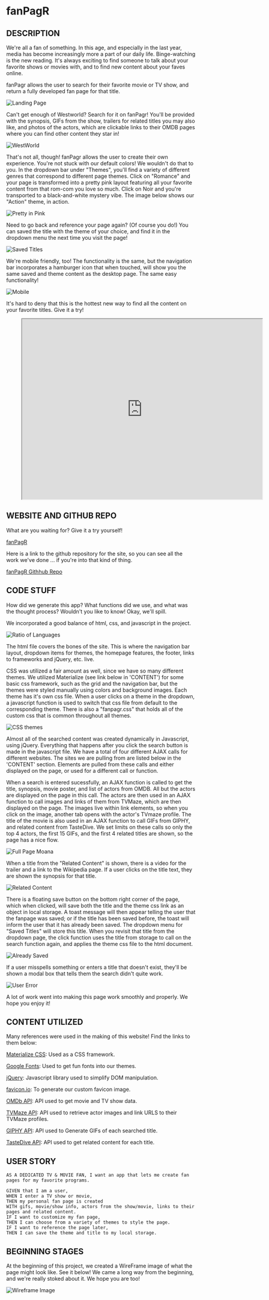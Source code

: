 # fanPagR

## DESCRIPTION

We're all a fan of something. In this age, and especially in the last year, media has become increasingly more a part of our daily life. Binge-watching is the new reading. It's always exciting to find someone to talk about your favorite shows or movies with, and to find new content about your faves online. 

fanPagr allows the user to search for their favorite movie or TV show, and return a fully developed fan page for that title. 

![Landing Page](assets/screenshots/landing-page-desktop1.png)

Can't get enough of Westworld? Search for it on fanPagr! You'll be provided with the synopsis, GIFs from the show, trailers for related titles you may also like, and photos of the actors, which are clickable links to their OMDB pages where you can find other content they star in!

![WestWorld](assets/screenshots/westworld.png)

That's not all, though! fanPagr allows the user to create their own experience. You're not stuck with our default colors! We wouldn't do that to you. In the dropdown bar under "Themes", you'll find a variety of different genres that correspond to different page themes. Click on "Romance" and your page is transformed into a pretty pink layout featuring all your favorite content from that rom-com you love so much. Click on Noir and you're transported to a black-and-white mystery vibe. The image below shows our "Action" theme, in action.

![Pretty in Pink](assets/screenshots/desktop-fanpage-saved1.png)

Need to go back and reference your page again? (Of course you do!) You can saved the title with the theme of your choice, and find it in the dropdown menu the next time you visit the page!

![Saved Titles](assets/screenshots/saved-dropdown.png)

We're mobile friendly, too! The functionality is the same, but the navigation bar incorporates a hamburger icon that when touched, will show you the same saved and theme content as the desktop page. The same easy functionality!

![Mobile](assets/screenshots/landing-page-mobile-1.png)

It's hard to deny that this is the hottest new way to find all the content on your favorite titles. Give it a try!
<figure class="video_container">
<iframe src="https://drive.google.com/file/d/1D5QlpQw00Nbb_byOF_6wYVYCz0M-zVIe/preview" width="640" height="480"></iframe>
</figure>

## WEBSITE AND GITHUB REPO

What are you waiting for? Give it a try yourself!

[fanPagR](https://cmoss703.github.io/fanPagR/)

Here is a link to the github repository for the site, so you can see all the work we've done ... if you're into that kind of thing.

[fanPagR Githhub Repo](https://github.com/cmoss703/fanPagR)

## CODE STUFF

How did we generate this app? What functions did we use, and what was the thought process? Wouldn't you like to know! Okay, we'll spill.

We incorporated a good balance of html, css, and javascript in the project.

![Ratio of Languages](assets/screenshots/languages-ratio.png)

The html file covers the bones of the site. This is where the navigation bar layout, dropdown items for themes, the homepage features, the footer, links to frameworks and jQuery, etc. live. 

CSS was utilized a fair amount as well, since we have so many different themes. We utilized Materialize (see link below in 'CONTENT') for some basic css framework, such as the grid and the navigation bar, but the themes were styled manually using colors and background images. Each theme has it's own css file. When a user clicks on a theme in the dropdown, a javascript function is used to switch that css file from default to the corresponding theme. There is also a "fanpagr.css" that holds all of the custom css that is common throughout all themes.

![CSS themes](assets/screenshots/css-themes.png)

Almost all of the searched content was created dynamically in Javascript, using jQuery. Everything that happens after you click the search button is made in the javascript file. We have a total of four different AJAX calls for different websites. The sites we are pulling from are listed below in the 'CONTENT' section. Elements are pulled from these calls and either displayed on the page, or used for a different call or function. 

When a search is entered sucessfully, an AJAX function is called to get the title, synopsis, movie poster, and list of actors from OMDB. All but the actors are displayed on the page in this call. The actors are then used in an AJAX function to call images and links of them from TVMaze, which are then displayed on the page. The images live within link elements, so when you click on the image, another tab opens with the actor's TVmaze profile. The title of the movie is also used in an AJAX function to call GIFs from GIPHY, and related content from TasteDive. We set limits on these calls so only the top 4 actors, the first 15 GIFs, and the first 4 related titles are shown, so the page has a nice flow. 

![Full Page Moana](assets/screenshots/full-page-moana.png)

When a title from the "Related Content" is shown, there is a video for the trailer and a link to the Wikipedia page. If a user clicks on the title text, they are shown the synopsis for that title.

![Related Content](assets/screenshots/related-text.png)

There is a floating save button on the bottom right corner of the page, which when clicked, will save both the title and the theme css link as an object in local storage. A toast message will then appear telling the user that the fanpage was saved; or if the title has been saved before, the toast will inform the user that it has already been saved. The dropdown menu for "Saved Titles" will store this title. When you revisit that title from the dropdown page, the click function uses the title from storage to call on the search function again, and applies the theme css file to the html document.

![Already Saved](assets/screenshots/already-saved.png)

If a user misspells something or enters a title that doesn't exist, they'll be shown a modal box that tells them the search didn't quite work.

![User Error](assets/screenshots/bad-user-input.png)

A lot of work went into making this page work smoothly and properly. We hope you enjoy it!

## CONTENT UTILIZED

Many references were used in the making of this website! Find the links to them below:

[Materialize CSS](https://materializecss.com/): Used as a CSS framework. 

[Google Fonts](https://fonts.google.com/): Used to get fun fonts into our themes.

[jQuery](https://api.jquery.com/): Javascript library used to simplify DOM manipulation.

[favicon.io](https://favicon.io/): To generate our custom favicon image.

[OMDb API](http://www.omdbapi.com/): API used to get movie and TV show data.

[TVMaze API](https://www.tvmaze.com/api): API used to retrieve actor images and link URLS to their TVMaze profiles.

[GIPHY API](https://developers.giphy.com/): API used to Generate GIFs of each searched title.

[TasteDive API](https://tastedive.com/read/api): API used to get related content for each title.

## USER STORY

```
AS A DEDICATED TV & MOVIE FAN, I want an app that lets me create fan pages for my favorite programs.

GIVEN that I am a user,
WHEN I enter a TV show or movie,
THEN my personal fan page is created
WITH gifs, movie/show info, actors from the show/movie, links to their pages and related content.
IF I want to customize my fan page,
THEN I can choose from a variety of themes to style the page.
IF I want to reference the page later,
THEN I can save the theme and title to my local storage.

```

## BEGINNING STAGES

At the beginning of this project, we created a WireFrame image of what the page might look like. See it below! We came a long way from the beginning, and we're really stoked about it. We hope you are too!

![Wireframe Image](images/wireframe.png)
